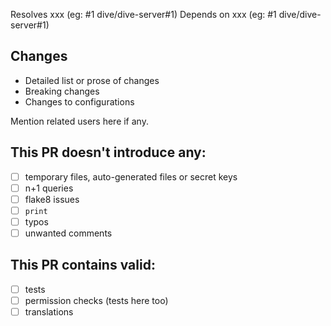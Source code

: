 Resolves xxx (eg: #1 dive/dive-server#1)
Depends on xxx (eg: #1 dive/dive-server#1)

## Changes

* Detailed list or prose of changes
* Breaking changes
* Changes to configurations

Mention related users here if any.

## This PR doesn't introduce any:

- [ ] temporary files, auto-generated files or secret keys
- [ ] n+1 queries
- [ ] flake8 issues
- [ ] `print`
- [ ] typos
- [ ] unwanted comments

## This PR contains valid:

- [ ] tests
- [ ] permission checks (tests here too)
- [ ] translations
